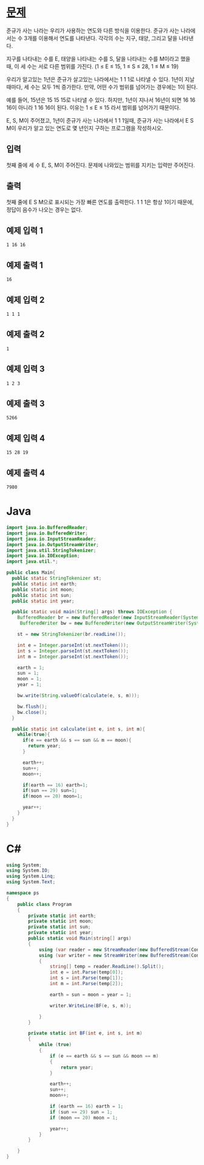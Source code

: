 # [문제](https://www.acmicpc.net/problem/1476)

준규가 사는 나라는 우리가 사용하는 연도와 다른 방식을 이용한다. 준규가 사는 나라에서는 수 3개를 이용해서 연도를 나타낸다. 각각의 수는 지구, 태양, 그리고 달을 나타낸다.

지구를 나타내는 수를 E, 태양을 나타내는 수를 S, 달을 나타내는 수를 M이라고 했을 때, 이 세 수는 서로 다른 범위를 가진다. (1 ≤ E ≤ 15, 1 ≤ S ≤ 28, 1 ≤ M ≤ 19)

우리가 알고있는 1년은 준규가 살고있는 나라에서는 1 1 1로 나타낼 수 있다. 1년이 지날 때마다, 세 수는 모두 1씩 증가한다. 만약, 어떤 수가 범위를 넘어가는 경우에는 1이 된다.

예를 들어, 15년은 15 15 15로 나타낼 수 있다. 하지만, 1년이 지나서 16년이 되면 16 16 16이 아니라 1 16 16이 된다. 이유는 1 ≤ E ≤ 15 라서 범위를 넘어가기 때문이다.

E, S, M이 주어졌고, 1년이 준규가 사는 나라에서 1 1 1일때, 준규가 사는 나라에서 E S M이 우리가 알고 있는 연도로 몇 년인지 구하는 프로그램을 작성하시오.

## 입력

첫째 줄에 세 수 E, S, M이 주어진다. 문제에 나와있는 범위를 지키는 입력만 주어진다.

## 출력

첫째 줄에 E S M으로 표시되는 가장 빠른 연도를 출력한다. 1 1 1은 항상 1이기 때문에, 정답이 음수가 나오는 경우는 없다.

## 예제 입력 1

```
1 16 16
```

## 예제 출력 1

```
16

```

## 예제 입력 2

```
1 1 1
```

## 예제 출력 2

```
1

```

## 예제 입력 3

```
1 2 3
```

## 예제 출력 3

```
5266

```

## 예제 입력 4

```
15 28 19
```

## 예제 출력 4

```
7980
```

# Java

```java
import java.io.BufferedReader;
import java.io.BufferedWriter;
import java.io.InputStreamReader;
import java.io.OutputStreamWriter;
import java.util.StringTokenizer;
import java.io.IOException;
import java.util.*;

public class Main{
  public static StringTokenizer st;
  public static int earth;
  public static int moon;
  public static int sun;
  public static int year;

  public static void main(String[] args) throws IOException {
    BufferedReader br = new BufferedReader(new InputStreamReader(System.in));
     BufferedWriter bw = new BufferedWriter(new OutputStreamWriter(System.out));

    st = new StringTokenizer(br.readLine());

    int e = Integer.parseInt(st.nextToken());
    int s = Integer.parseInt(st.nextToken());
    int m = Integer.parseInt(st.nextToken());

    earth = 1;
    sun = 1;
    moon = 1;
    year = 1;

    bw.write(String.valueOf(calculate(e, s, m)));

    bw.flush();
    bw.close();
  }

  public static int calculate(int e, int s, int m){
    while(true){
      if(e == earth && s == sun && m == moon){
        return year;
      }

      earth++;
      sun++;
      moon++;

      if(earth == 16) earth=1;
      if(sun == 29) sun=1;
      if(moon == 20) moon=1;

      year++;
    }
  }
}
```

# C#

```csharp
using System;
using System.IO;
using System.Linq;
using System.Text;

namespace ps
{
    public class Program
    {
        private static int earth;
        private static int moon;
        private static int sun;
        private static int year;
        public static void Main(string[] args)
        {
            using (var reader = new StreamReader(new BufferedStream(Console.OpenStandardInput())))
            using (var writer = new StreamWriter(new BufferedStream(Console.OpenStandardOutput())))
            {
                string[] temp = reader.ReadLine().Split();
                int e = int.Parse(temp[0]);
                int s = int.Parse(temp[1]);
                int m = int.Parse(temp[2]);

                earth = sun = moon = year = 1;

                writer.WriteLine(BF(e, s, m));

            }
        }

        private static int BF(int e, int s, int m)
        {
            while (true)
            {
                if (e == earth && s == sun && moon == m)
                {
                    return year;
                }

                earth++;
                sun++;
                moon++;

                if (earth == 16) earth = 1;
                if (sun == 29) sun = 1;
                if (moon == 20) moon = 1;

                year++;
            }
        }

    }
}
```
